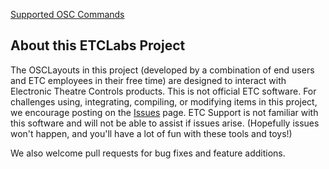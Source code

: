 [Supported OSC Commands](https://github.com/ETCLabs/EosSyncLib/blob/master/Supported%20OSC%20Commands.pdf)

## About this ETCLabs Project
The OSCLayouts in this project (developed by a combination of end users and ETC employees in their free time) are designed to interact with Electronic Theatre Controls products. This is not official ETC software. For challenges using, integrating, compiling, or modifying items in this project, we encourage posting on the [Issues](https://github.com/ElectronicTheatreControlsLabs/OSCLayouts/issues) page. ETC Support is not familiar with this software and will not be able to assist if issues arise. (Hopefully issues won't happen, and you'll have a lot of fun with these tools and toys!)

We also welcome pull requests for bug fixes and feature additions.
